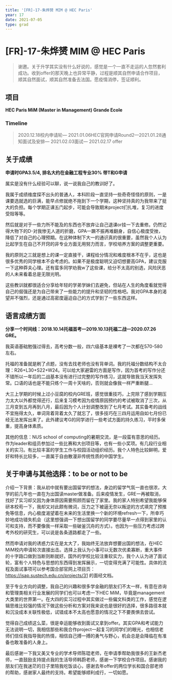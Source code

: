 ```yaml
---
title: '[FR]-17-朱烨赟 MIM @ HEC Paris'
year: 17
date: 2021-07-05
type: grad
---
```


# [FR]-17-朱烨赟 MIM @ HEC Paris



> 谢邀。关于升学其实没有什么好说的，感觉是一个一直不走运的人忽然套利成功。收到offer的那天晚上也异常平静，过程是顺其自然申请合作项目，顺其自然面试，顺其自然准备去法国。愿疫情消停，签证顺利。

 

## 项目

**HEC Paris MiM (Master in Management) Grande Ecole**

### Timeline

> 2020.12.18校内申请轮— 2021.01.06HEC官网申请Round2—2021.01.28通知面试及安排— 2021.02.03面试— 2021.02.17 offer

 

## 关于成绩

**申请时GPA3.5/4, 排名大约在金融工程专业30% 带T和G申请**

属实是没有什么经验可以聊，说一说我自己的教训好了。

我属于成绩维度探不出头的普通人，本科阶段一直坚持一些奇奇怪怪的原则，一是课要选就选的巨满，能早点修就绝不拖到下一个学期，这种坚持真的为我带来了挺大的负担。每个学期正课五门起步，可能会导致期末project们扎堆，复习的进度受阻等等。 

然后就是对于一些力所不能及的东西也不放弃让自己退课or挂一下去重修。仍然记得大物下的D-对我惨无人道的折磨，GPA一蹶不振再难翻身，自信心极度受挫，降低了对自己的心理预期。在这种体制下大一的通识真的很重要，虽然我个人认为比起学生在自己不开窍的非专业方面无用努力而言，学校培养方案的调整更重要。

我的原则之三就是想上的课一定直接干，课程给分情况和难度根本不在乎，这也是很多优秀的同学根本不会考虑的。如果不是极度聪明又迫切想要高GPA，建议克服一下这种莽夫心理。还有蛮多同学劝我w了这些课，给分不太高的别选，风险厌恶的人未来看着总是无限光明。

这些教训就都很适合分享给年轻的学弟学妹们去避免，但站在人生的角度看就觉得自己的倔强还是为自己带来了一些能力的提升和坚韧的性格吧。我对GPA本身的渴望并不强烈，还是通过高密度逼迫自己的方式学到了一些东西这样。

 

## 语言成绩方面

**分享一个时间线：2018.10.14托福首考—2019.10.13托福二战—2020.07.26 GRE。**

我英语基础勉强过得去，高考分数一般，四六级基本是裸考了一次都在570-580左右。

托福的准备就是刷了点题，没有去找老师也没有背单词。我的托福分数结构不太合理：R26+L30+S22+W24。可以给大家避雷的方面是写作，因为首考的写作分还不错所以一年后的二战基本没有进行过完整的写作练习，这就导致我当天发挥失常。口语的话也是不能只练个一周十天啥的，否则就会像我一样严重断腿…

大三上学期的时候上过小豆腐的校内GRE班，感觉很重技巧，上完除了感到学期压力太大以外都觉得还行，后来复习模考因为疫情原因预约的考试被取消了三次，从三月变到五月再到八月，最后因为个人计划调整改到了七月考试。其实备考的战线不宜拖得太久，单词背着背着太久了就忘了，很多技巧在三四月运用自如七月份已经无法发挥出来了。此外建议考G的同学进行一些考试方面的持久练习，平时多保重，提高身体素质。

 

其他的信息：NUS school of computing的暑期交流，是一段蛮有意思的经历。作为leader和组员参加过一些比赛和大创项目等，也有一些小奖项。有几段行业相关的实习。有比较丰富的学生工作与校园活动组织经历。我个人特色比较鲜明，爱好和特长比较多，一直属于自由散漫非传统性质的中国学生。

 

## **关于申请与其他选择**：to be or not to be

介绍一下背景：我从初中就有要出国留学的想法，身边的留学气氛一直也很浓，大学的前几年也一直在为出国读master做准备。后来疫情发生，GRE一再被取消，找好了实习却又因为身体原因需要照顾而留在了家里。我的家人特别希望我能够保研本校苟一下，我却又对此颇有微词，压力之下被逼无奈以叛逆的方式填完了预推免等信息，内心极度渴望着在未来的生活里换一个新的环境refresh一下，所幸巧妙地成功错失机会（这里想强调一下想出国留学的同学要尽量早一点得到家里的认可和支持，而不要像我一样采取一些破釜沉舟的方式）。也因为一些压力考虑过跨考外校的研究生，可以说是各条道路都走了一些。

然而申请对我的诱惑力实在是太大了，我始终无法放弃想要出国的想法，在HEC MiM校内申请轮次直接出击。选择上我认为小事可以无数次优柔寡断，重大事件的十字路口做到当断则断就好。国外的学校比较注重软实力，我个人认为进了面试轮，富有个人特色与思想的东西得到发挥展示，一切变得充满了可能性。具体的流程及面试事项可以参考国合部官网上项目页：https://isap.sustech.edu.cn/projects/31 的面经文档。

至于专业方向的调整，我自己的兴趣和很多学金融的朋友们不太一样，有意在咨询和管理类相关行业发展的同学们也可以考虑一下HEC MiM，毕竟是management大类里的世界第一。在大四的实习过程中其实做过一些偏文科类的工作，感觉在逻辑思维比较强的情况下做这些分析和方案对我来说也是很好的选择，很多路径本就和沉没成本关联性极低，试错成本不太高也愿意的情况之下不要畏惧去尝试。

 

觉得自己成绩这么菜，很是幸运能够收到面试又拿到offer。其实GPA和考试能力无法说明一切，我相信那些和我合作project一起复习的同学们的眼光，也相信老师们信任我指导我的热情，相信自己搏一搏的勇气与野心，机会总是会降临在有准备也敢准备的人身上。

最后感谢一下我又美又专业的学术导师陈琨老师，在申请季帮助我很多的王新杰老师，一直鼓励支持提点我的生活导师韩蔚老师，感谢一下学校合作项目。感谢我的朋友们在我迷茫的日子里陪我吃饭谈心，感谢去年offer的两位学长和国合部老师的帮助，感谢家人最终的支持。希望能够顺利成行，一切如愿。
